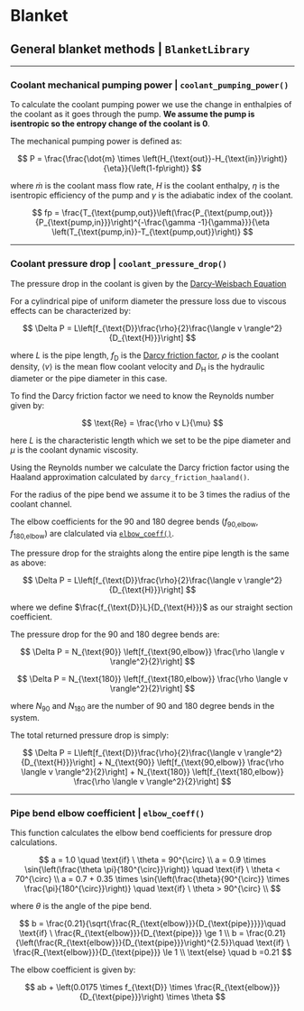 # Blanket

## General blanket methods | `BlanketLibrary`


--------------------

### Coolant mechanical pumping power | `coolant_pumping_power()`

To calculate the coolant pumping power we use the change in enthalpies of the coolant as it goes through the pump. 
**We assume the pump is isentropic so the entropy change of the coolant is 0**. 

The mechanical pumping power is defined as:

$$
P = \frac{\frac{\dot{m} \times \left(H_{\text{out}}-H_{\text{in}}\right)}{\eta}}{\left(1-fp\right)}
$$

where $\dot{m}$ is the coolant mass flow rate, $H$ is the coolant enthalpy, $\eta$ is the isentropic efficiency of the pump and $\gamma$ is the adiabatic index of the coolant.

$$
fp = \frac{T_{\text{pump,out}}\left(\frac{P_{\text{pump,out}}}{P_{\text{pump,in}}}\right)^{-\frac{\gamma -1}{\gamma}}}{\eta \left(T_{\text{pump,in}}-T_{\text{pump,out}}\right)}
$$

------------------

### Coolant pressure drop | `coolant_pressure_drop()`

The pressure drop in the coolant is given by the [Darcy-Weisbach Equation](https://en.wikipedia.org/wiki/Darcy%E2%80%93Weisbach_equation)

For a cylindrical pipe of uniform diameter the pressure loss due to viscous effects can be characterized by:

$$
\Delta P = L\left[f_{\text{D}}\frac{\rho}{2}\frac{\langle v \rangle^2}{D_{\text{H}}}\right]
$$

where $L$ is the pipe length, $f_{\text{D}}$ is the [Darcy friction factor](https://en.wikipedia.org/wiki/Darcy_friction_factor_formulae), $\rho$ is the coolant density, $\langle v \rangle$ is the mean flow coolant velocity and $D_{\text{H}}$ is the hydraulic diameter or the pipe diameter in this case.

To find the Darcy friction factor we need to know the Reynolds number given by:

$$
\text{Re} = \frac{\rho v L}{\mu}
$$

here $L$ is the characteristic length which we set to be the pipe diameter and $\mu$ is the coolant dynamic viscosity.

Using the Reynolds number we calculate the Darcy friction factor using the Haaland approximation calculated by `darcy_friction_haaland()`.

For the radius of the pipe bend we assume it to be 3 times the radius of the coolant channel.

The elbow coefficients for the 90 and 180 degree bends $\left(f_{\text{90,elbow}}, f_{\text{180,elbow}}\right)$ are clalculated via [`elbow_coeff()`](#pipe-bend-elbow-coefficient--elbow_coeff).

The pressure drop for the straights along the entire pipe length is the same as above:

$$
\Delta P = L\left[f_{\text{D}}\frac{\rho}{2}\frac{\langle v \rangle^2}{D_{\text{H}}}\right]
$$

where we define $\frac{f_{\text{D}}L}{D_{\text{H}}}$ as our straight section coefficient.

The pressure drop for the 90 and 180 degree bends are:

$$
\Delta P = N_{\text{90}} \left[f_{\text{90,elbow}} \frac{\rho \langle v \rangle^2}{2}\right]
$$

$$
\Delta P = N_{\text{180}} \left[f_{\text{180,elbow}} \frac{\rho \langle v \rangle^2}{2}\right]
$$

where $N_{\text{90}}$ and $N_{\text{180}}$ are the number of 90 and 180 degree bends in the system.

The total returned pressure drop is simply:

$$
\Delta P = L\left[f_{\text{D}}\frac{\rho}{2}\frac{\langle v \rangle^2}{D_{\text{H}}}\right] + N_{\text{90}} \left[f_{\text{90,elbow}} \frac{\rho \langle v \rangle^2}{2}\right] + N_{\text{180}} \left[f_{\text{180,elbow}} \frac{\rho \langle v \rangle^2}{2}\right]
$$

-------------------

### Pipe bend elbow coefficient | `elbow_coeff()`

This function calculates the elbow bend coefficients for pressure drop calculations.

$$
a = 1.0 \quad \text{if} \ \theta = 90^{\circ} \\
a = 0.9 \times \sin{\left(\frac{\theta \pi}{180^{\circ}}\right)} \quad \text{if} \ \theta < 70^{\circ} \\
a = 0.7 + 0.35 \times \sin{\left(\frac{\theta}{90^{\circ}} \times \frac{\pi}{180^{\circ}}\right)} \quad \text{if} \ \theta > 90^{\circ} \\
$$

where $\theta$ is the angle of the pipe bend.

$$
b = \frac{0.21}{\sqrt{\frac{R_{\text{elbow}}}{D_{\text{pipe}}}}}\quad \text{if} \ \frac{R_{\text{elbow}}}{D_{\text{pipe}}} \ge 1 \\
b = \frac{0.21}{\left(\frac{R_{\text{elbow}}}{D_{\text{pipe}}}\right)^{2.5}}\quad \text{if} \ \frac{R_{\text{elbow}}}{D_{\text{pipe}}} \le 1 \\
\text{else} \quad b =0.21
$$

The elbow coefficient is given by:

$$
ab + \left(0.0175 \times f_{\text{D}} \times \frac{R_{\text{elbow}}}{D_{\text{pipe}}}\right) \times \theta
$$

